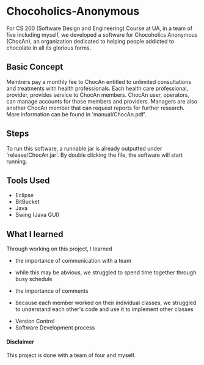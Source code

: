 # Chocoholics-Anonymous
For CS 200 (Software Design and Engineering) Course at UA, in a team of five including myself, we developed a software for Chocoholics Anonymous (ChocAn), an organization dedicated to helping people addicted to chocolate in all its glorious forms.

## Basic Concept
Members pay a monthly fee to ChocAn entitled to unlimited consultations and treatments with health professionals. Each health care professional, provider, provides service to ChocAn members. ChocAn user, operators, can manage accounts for those members and providers. Managers are also another ChocAn member that can request reports for further research. More information can be found in 'manual/ChocAn.pdf'.

## Steps
To run this software, a runnable jar is already outputted under 'release/ChocAn.jar'. By double clicking the file, the software will start running.

## Tools Used
 - Eclipse
 - BitBucket
 - Java
 - Swing (Java GUI)

## What I learned
Through working on this project, I learned
 - the importance of communication with a team
  + while this may be abvious, we struggled to spend time together through busy schedule
 - the importance of comments
  + because each member worked on their individual classes, we struggled to understand each other's code and use it to implement other classes
 - Version Control
 - Software Development process

#### Disclaimer
This project is done with a team of four and myself.